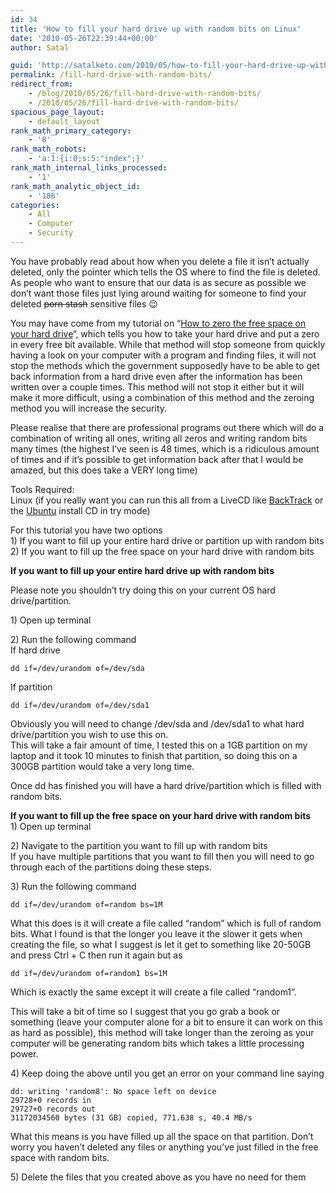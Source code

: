 ```yaml
---
id: 34
title: 'How to fill your hard drive up with random bits on Linux'
date: '2010-05-26T22:39:44+00:00'
author: Satal

guid: 'http://satalketo.com/2010/05/how-to-fill-your-hard-drive-up-with-random-bits/'
permalink: /fill-hard-drive-with-random-bits/
redirect_from:
    - /blog/2010/05/26/fill-hard-drive-with-random-bits/
    - /2010/05/26/fill-hard-drive-with-random-bits/
spacious_page_layout:
    - default_layout
rank_math_primary_category:
    - '8'
rank_math_robots:
    - 'a:1:{i:0;s:5:"index";}'
rank_math_internal_links_processed:
    - '1'
rank_math_analytic_object_id:
    - '186'
categories:
    - All
    - Computer
    - Security
---
```


You have probably read about how when you delete a file it isn’t actually deleted, only the pointer which tells the OS where to find the file is deleted. As people who want to ensure that our data is as secure as possible we don’t want those files just lying around waiting for someone to find your deleted <span style="text-decoration: line-through;">porn stash</span> sensitive files 😉

You may have come from my tutorial on “[How to zero the free space on your hard drive](https://samjenkins.com/zero-free-space-on-hard-drive/ "How to zero the free space on your hard drive on Linux")“, which tells you how to take your hard drive and put a zero in every free bit available. While that method will stop someone from quickly having a look on your computer with a program and finding files, it will not stop the methods which the government supposedly have to be able to get back information from a hard drive even after the information has been written over a couple times. This method will not stop it either but it will make it more difficult, using a combination of this method and the zeroing method you will increase the security.

Please realise that there are professional programs out there which will do a combination of writing all ones, writing all zeros and writing random bits many times (the highest I’ve seen is 48 times, which is a ridiculous amount of times and if it’s possible to get information back after that I would be amazed, but this does take a VERY long time)

Tools Required:  
Linux (if you really want you can run this all from a LiveCD like [BackTrack](http://www.backtrack-linux.org/) or the [Ubuntu](http://www.ubuntu.com/) install CD in try mode)

For this tutorial you have two options  
1\) If you want to fill up your entire hard drive or partition up with random bits  
2\) If you want to fill up the free space on your hard drive with random bits

**If you want to fill up your entire hard drive up with random bits**

Please note you shouldn’t try doing this on your current OS hard drive/partition.

1\) Open up terminal

2\) Run the following command  
If hard drive

```
dd if=/dev/urandom of=/dev/sda
```

If partition

```
dd if=/dev/urandom of=/dev/sda1
```

Obviously you will need to change /dev/sda and /dev/sda1 to what hard drive/partition you wish to use this on.  
This will take a fair amount of time, I tested this on a 1GB partition on my laptop and it took 10 minutes to finish that partition, so doing this on a 300GB partition would take a very long time.

Once dd has finished you will have a hard drive/partition which is filled with random bits.

**If you want to fill up the free space on your hard drive with random bits**  
1\) Open up terminal

2\) Navigate to the partition you want to fill up with random bits  
If you have multiple partitions that you want to fill then you will need to go through each of the partitions doing these steps.

3\) Run the following command

```
dd if=/dev/urandom of=random bs=1M
```

What this does is it will create a file called “random” which is full of random bits. What I found is that the longer you leave it the slower it gets when creating the file, so what I suggest is let it get to something like 20-50GB and press Ctrl + C then run it again but as

```
dd if=/dev/urandom of=random1 bs=1M
```

Which is exactly the same except it will create a file called “random1”.

This will take a bit of time so I suggest that you go grab a book or something (leave your computer alone for a bit to ensure it can work on this as hard as possible), this method will take longer than the zeroing as your computer will be generating random bits which takes a little processing power.

4\) Keep doing the above until you get an error on your command line saying

```
dd: writing 'random8': No space left on device
29728+0 records in
29727+0 records out
31172034560 bytes (31 GB) copied, 771.638 s, 40.4 MB/s
```

What this means is you have filled up all the space on that partition. Don’t worry you haven’t deleted any files or anything you’ve just filled in the free space with random bits.

5\) Delete the files that you created above as you have no need for them